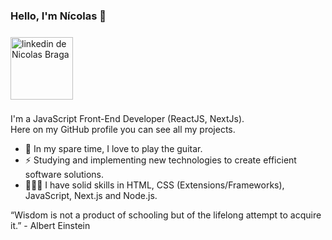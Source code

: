 ### Hello, I'm Nícolas 👋
<a href="https://www.linkedin.com/in/devbraga/" target="_blank">
    <img style="margin-block:8px; width: 100px;"
        src="https://img.shields.io/badge/LinkedIn-0077B5?style=for-the-badge&logo=linkedin&logoColor=white"
        alt="linkedin de Nicolas Braga"></a>

I'm a JavaScript Front-End Developer (ReactJS, NextJs). <br/>
Here on my GitHub profile you can see all my projects.

- 🎸 In my spare time, I love to play the guitar.
- ⚡ Studying and implementing new technologies to create efficient software solutions.
- 👨🏻‍💻 I have solid skills in HTML, CSS (Extensions/Frameworks), JavaScript, Next.js and Node.js.

“Wisdom is not a product of schooling but of the lifelong attempt to acquire it.” - Albert Einstein